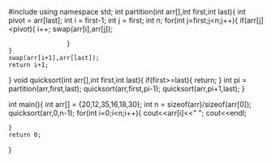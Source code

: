 #include<iostream>
using namespace std;
int partition(int arr[],int first,int last){
	int pivot = arr[last];
	int i = first-1;
	int j = first;
	int n;
	for(int j=first;j<n;j++){
		if(arr[j]<pivot){
			i++;
			swap(arr[i],arr[j]);
			
					}
	}
	swap(arr[i+1],arr[last]);
	return i+1;
}
void quicksort(int arr[],int first,int last){
	if(first>=last){
		return;
}
		int pi = partition(arr,first,last);
		quicksort(arr,first,pi-1);
		quicksort(arr,pi+1,last);
}

int main(){
	int arr[] = {20,12,35,16,18,30};
	int n = sizeof(arr)/sizeof(arr[0]);
	quicksort(arr,0,n-1);
	for(int i=0;i<n;i++){
		cout<<arr[i]<<" ";
		cout<<endl;
		
	}
	return 0;
}
